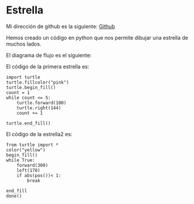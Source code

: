 # Estrella
Mi dirección de github es la siguiente: [Github](https://github.com/Barroso03/Estrella.git)

Hemos creado un código en python que nos permite dibujar una estrella de muchos lados.

El diagrama de flujo es el siguiente:



El código de la primera estrella es:
```
import turtle
turtle.fillcolor("pink")
turtle.begin_fill()
count = 1
while count <= 5:
    turtle.forward(100)
    turtle.right(144)
    count += 1

turtle.end_fill()
```
El código de la estrella2 es:
```
from turtle import *
color("yellow")
begin_fill()
while True:
    forward(300)
    left(170)
    if abs(pos())< 1:
        break

end_fill
done()
```
